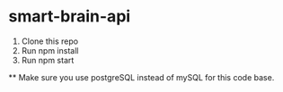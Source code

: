 # smart-brain-api

1. Clone this repo
2. Run npm install
3. Run npm start

** Make sure you use postgreSQL instead of mySQL for this code base.
